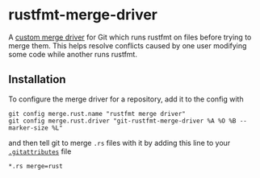 # rustfmt-merge-driver

A [custom merge driver](https://git-scm.com/docs/gitattributes#_defining_a_custom_merge_driver) for Git which runs rustfmt on files before trying to merge them. This helps resolve conflicts caused by one user modifying some code while another runs rustfmt.

## Installation

To configure the merge driver for a repository, add it to the config with

```
git config merge.rust.name "rustfmt merge driver"
git config merge.rust.driver "git-rustfmt-merge-driver %A %O %B --marker-size %L"
```

and then tell git to merge `.rs` files with it by adding this line to your [`.gitattributes`](https://git-scm.com/docs/gitattributes) file

```
*.rs merge=rust
```
